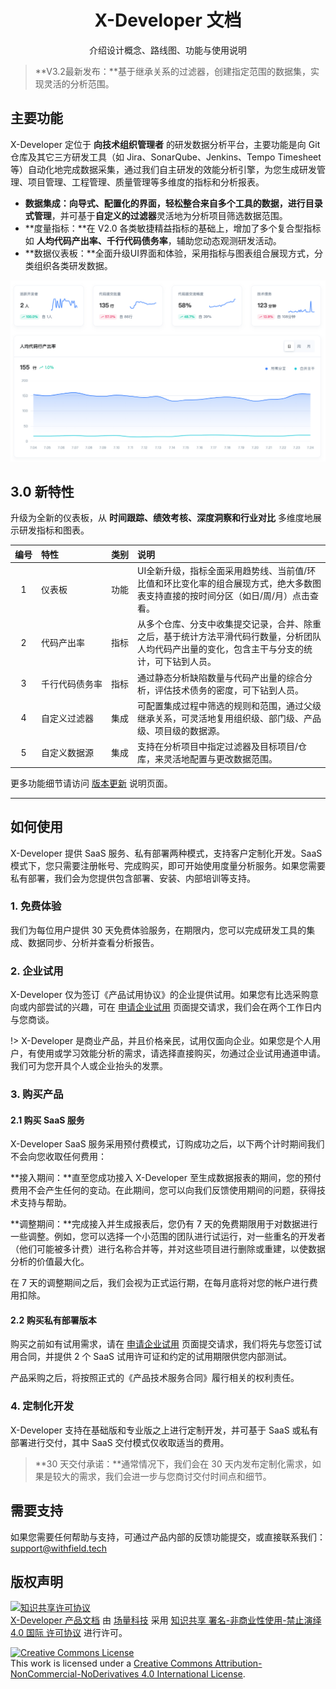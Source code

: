 <div align="center">

# X-Developer 文档

介绍设计概念、路线图、功能与使用说明

</div>

> **V3.2最新发布：**基于继承关系的过滤器，创建指定范围的数据集，实现灵活的分析范围。

## 主要功能

X-Developer 定位于 **向技术组织管理者** 的研发数据分析平台，主要功能是向 Git 仓库及其它三方研发工具（如 Jira、SonarQube、Jenkins、Tempo Timesheet 等）自动化地完成数据采集，通过我们自主研发的效能分析引擎，为您生成研发管理、项目管理、工程管理、质量管理等多维度的指标和分析报表。

- **数据集成：**向导式、配置化的界面，轻松整合来自多个工具的数据，进行**目录式管理**，并可基于**自定义的过滤器**灵活地为分析项目筛选数据范围。
- **度量指标：**在 V2.0 各类敏捷精益指标的基础上，增加了多个复合型指标如 **人均代码产出率、千行代码债务率**，辅助您动态观测研发活动。
- **数据仪表板：**全面升级UI界面和体验，采用指标与图表组合展现方式，分类组织各类研发数据。

![交付洞察](_media/deep-insights.png)

## 3.0 新特性

升级为全新的仪表板，从 **时间跟踪、绩效考核、深度洞察和行业对比** 多维度地展示研发指标和图表。

|<nobr>编号</nobr> |<nobr>特性</nobr> |<nobr>类别</nobr>  | <nobr>说明</nobr>|
|:---:| :--- | :---: | :---
|1|<nobr>仪表板<nobr>|功能|UI全新升级，指标全面采用趋势线、当前值/环比值和环比变化率的组合展现方式，绝大多数图表支持直接的按时间分区（如日/周/月）点击查看。|
|2|<nobr>代码产出率</nobr>|<nobr>指标<nobr>|从多个仓库、分支中收集提交记录，合并、除重之后，基于统计方法平滑代码行数量，分析团队人均代码产出量的变化，包含主干与分支的统计，可下钻到人员。|
|3|<nobr>千行代码债务率</nobr>|<nobr>指标<nobr>|通过静态分析缺陷数量与代码产出量的综合分析，评估技术债务的密度，可下钻到人员。|
|4|<nobr>自定义过滤器</nobr>|<nobr>集成<nobr>|可配置集成过程中筛选的规则和范围，通过父级继承关系，可灵活地复用组织级、部门级、产品级、项目级的数据源。|
|5|<nobr>自定义数据源</nobr>|<nobr>集成<nobr>|支持在分析项目中指定过滤器及目标项目/仓库，来灵活地配置与更改数据范围。|

更多功能细节请访问 [版本更新](updates) 说明页面。

---

## 如何使用

X-Developer 提供 SaaS 服务、私有部署两种模式，支持客户定制化开发。SaaS 模式下，您只需要注册帐号、完成购买，即可开始使用度量分析服务。如果您需要私有部署，我们会为您提供包含部署、安装、内部培训等支持。

### 1. 免费体验

我们为每位用户提供 30 天免费体验服务，在期限内，您可以完成研发工具的集成、数据同步、分析并查看分析报告。

### 2. 企业试用

X-Developer 仅为签订《产品试用协议》的企业提供试用。如果您有比选采购意向或内部尝试的兴趣，可在 [申请企业试用](https://x-developer.cn/request) 页面提交请求，我们会在两个工作日内与您商谈。

!> X-Developer 是商业产品，并且价格亲民，试用仅面向企业。如果您是个人用户，有使用或学习效能分析的需求，请选择直接购买，勿通过企业试用通道申请。我们可为您开具个人或企业抬头的发票。

### 3. 购买产品

#### 2.1 购买 SaaS 服务

X-Developer SaaS 服务采用预付费模式，订购成功之后，以下两个计时期间我们不会向您收取任何费用：

**接入期间：**直至您成功接入 X-Developer 至生成数据报表的期间，您的预付费用不会产生任何的变动。在此期间，您可以向我们反馈使用期间的问题，获得技术支持与帮助。

**调整期间：**完成接入并生成报表后，您仍有 7 天的免费期限用于对数据进行一些调整。例如，您可以选择一个小范围的团队进行试运行，对一些重名的开发者（他们可能被多计费）进行名称合并等，并对这些项目进行删除或重建，以使数据分析的价值最大化。

在 7 天的调整期间之后，我们会视为正式运行期，在每月底将对您的帐户进行费用扣除。

#### 2.2 购买私有部署版本

购买之前如有试用需求，请在 [申请企业试用](https://x-developer.cn/request) 页面提交请求，我们将先与您签订试用合同，并提供 2 个 SaaS 试用许可证和约定的试用期限供您内部测试。

产品采购之后，将按照正式的《产品技术服务合同》履行相关的权利责任。

### 4. 定制化开发

X-Developer 支持在基础版和专业版之上进行定制开发，并可基于 SaaS 或私有部署进行交付，其中 SaaS 交付模式仅收取适当的费用。

> **30 天交付承诺：**通常情况下，我们会在 30 天内发布定制化需求，如果是较大的需求，我们会进一步与您商讨交付时间点和细节。

## 需要支持

如果您需要任何帮助与支持，可通过产品内部的反馈功能提交，或直接联系我们：[support@withfield.tech](mailto:support@withfield.tech)

## 版权声明

<a rel="license" href="http://creativecommons.org/licenses/by-nc-nd/4.0/"><img alt="知识共享许可协议" style="border-width:0" src="https://i.creativecommons.org/l/by-nc-nd/4.0/88x31.png" /></a><br /><a xmlns:dct="http://purl.org/dc/terms/" href="https://fieldtech.github.io/xdocs" property="dct:title" rel="dct:type">X-Developer 产品文档</a> 由 <a xmlns:cc="http://creativecommons.org/ns#" href="https://withfield.tech" property="cc:attributionName" rel="cc:attributionURL">场量科技</a> 采用 <a rel="license" href="http://creativecommons.org/licenses/by-nc-nd/4.0/">知识共享 署名-非商业性使用-禁止演绎 4.0 国际 许可协议</a> 进行许可。

<a rel="license" href="http://creativecommons.org/licenses/by-nc-nd/4.0/"><img alt="Creative Commons License" style="border-width:0" src="https://i.creativecommons.org/l/by-nc-nd/4.0/88x31.png" /></a><br />This work is licensed under a <a rel="license" href="http://creativecommons.org/licenses/by-nc-nd/4.0/">Creative Commons Attribution-NonCommercial-NoDerivatives 4.0 International License</a>.
